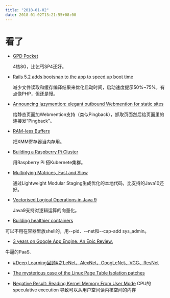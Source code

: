```yaml
---
title: "2018-01-02"
date: 2018-01-02T13:21:55+08:00
---
```


# 看了

+ [GPD Pocket](https://kemonine.info/2018-01-01-gpd_pocket/)

    4核8G，比乞丐SP4还好。

+ [Rails 5.2 adds bootsnap to the app to speed up boot time](https://blog.bigbinary.com/2018/01/01/rails-5-2-adds-bootsnap-to-the-app-to-speed-up-boot-time.html)

    减少文件读取和缓存编译结果来优化启动时间，启动速度提示50%~75%，有点像PHP，但还是慢。

+ [Announcing lazymention: elegant outbound Webmention for static sites](https://strugee.net/blog/2017/12/announcing-lazymention-elegant-outbound-webmention-for-static-sites)

    给静态页面加Webmention支持（类似Pingback），抓取页面然后给页面里的连接发“Pingback”。

+ [RAM-less Buffers](https://emsea.github.io/2017/12/31/register-buffer/)

    把XMM寄存器当内存用。

+ [Building a Raspberry Pi Cluster](https://www.softwareteamlead.com/raspberry-pi-cluster/)

    用Raspberry Pi 搭Kubernete集群。

+ [Multiplying Matrices, Fast and Slow](http://richardstartin.uk/multiplying-matrices-fast-and-slow/)

    通过Lightweight Modular Staging生成优化的本地代码，比支持的Java10还好。

+ [Vectorised Logical Operations in Java 9](http://richardstartin.uk/vectorised-logical-operations-in-java-9/)

    Java9支持对逻辑运算的向量化。


+ [Building healthier containers](https://blog.kintoandar.com/2018/01/Building-healthier-containers.html)

可以不用在容器里放shell的，用--pid、--net和--cap-add sys_admin。

+ [3 years on Google App Engine. An Epic Review.](https://blog.stephanbehnke.com/3-years-on-google-app-engine-an-epic-review/)

牛逼的PaaS.

+ [#Deep Learning回顾#之LeNet、AlexNet、GoogLeNet、VGG、ResNet](http://www.cnblogs.com/52machinelearning/p/5821591.html)

+ [The mysterious case of the Linux Page Table Isolation patches](http://pythonsweetness.tumblr.com/post/169166980422/the-mysterious-case-of-the-linux-page-table)
+ [Negative Result: Reading Kernel Memory From User Mode](https://cyber.wtf/2017/07/28/negative-result-reading-kernel-memory-from-user-mode/)
CPU的speculative execution 导致可以从用户空间读内核空间的内存
